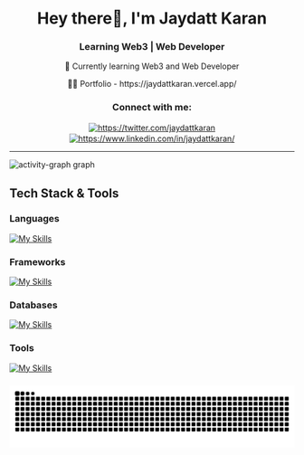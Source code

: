 <h1 align="center">Hey there👋, I'm Jaydatt Karan</h1>
<h3 align="center">Learning Web3 | Web Developer</h3>
<div align=center> 
<p> 🌱 Currently learning Web3 and Web Developer </p>

<p> 👨‍💻 Portfolio - https://jaydattkaran.vercel.app/ </p>
</div>
<h3 align="center">Connect with me:</h3>
<p align="center">
<a href="https://twitter.com/jaydattkaran" target="blank"><img align="center" src="https://raw.githubusercontent.com/rahuldkjain/github-profile-readme-generator/master/src/images/icons/Social/twitter.svg" alt="https://twitter.com/jaydattkaran" height="30" width="40" /></a>
<a href="https://www.linkedin.com/in/jaydattkaran/" target="blank"><img align="center" src="https://raw.githubusercontent.com/rahuldkjain/github-profile-readme-generator/master/src/images/icons/Social/linked-in-alt.svg" alt="https://www.linkedin.com/in/jaydattkaran/" height="30" width="40" border="none"/></a>
</p>

<!-- <img align="right" src="https://visitor-badge.laobi.icu/badge?page_id=jaydattkaran.jaydattkaran" /> -->

<hr />
<img src="https://github-readme-activity-graph.vercel.app/graph?username=jaydattkaran&radius=16&theme=react&area=true&order=5" height="300" alt="activity-graph graph"  />

<h2>Tech Stack & Tools</h2>

<h3>Languages</h3>

[![My Skills](https://skillicons.dev/icons?i=c,cpp,html,css,js,ts)](https://skillicons.dev)

<h3>Frameworks</h3>
  
[![My Skills](https://skillicons.dev/icons?i=react,nextjs,threejs,tailwindcss,express)](https://skillicons.dev)

<h3>Databases</h3>
  
[![My Skills](https://skillicons.dev/icons?i=mongodb)](https://skillicons.dev)

<h3>Tools</h3>
 
[![My Skills](https://skillicons.dev/icons?i=postman,git,aws,figma,bash,gcp,linux,ubuntu)](https://skillicons.dev) 


###
<img src="https://raw.githubusercontent.com/jaydattkaran/jaydattkaran/output/snake.svg" alt="Snake animation" />
